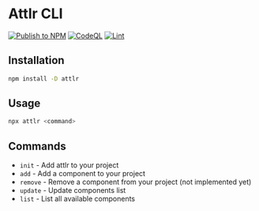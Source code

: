 # Attlr CLI

[![Publish to NPM](https://github.com/attlr-ui/cli/actions/workflows/npm-publish.yml/badge.svg)](https://github.com/attlr-ui/cli/actions/workflows/npm-publish.yml)
[![CodeQL](https://github.com/attlr-ui/cli/actions/workflows/codeql.yml/badge.svg)](https://github.com/attlr-ui/cli/actions/workflows/codeql.yml)
[![Lint](https://github.com/attlr-ui/cli/actions/workflows/main.yml/badge.svg)](https://github.com/attlr-ui/cli/actions/workflows/main.yml)

## Installation

```bash
npm install -D attlr
```

## Usage

```bash
npx attlr <command>
```

## Commands

- `init` - Add attlr to your project
- `add` - Add a component to your project
- `remove` - Remove a component from your project (not implemented yet)
- `update` - Update components list
- `list` - List all available components
